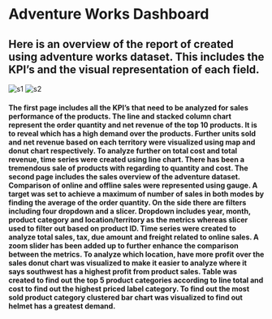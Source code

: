 # Adventure Works Dashboard

## Here is an overview of the report of created using adventure works dataset. This includes the KPI’s and the visual representation of each field.

![s1](https://user-images.githubusercontent.com/106149428/224984268-ce0602ea-f2f5-4e5c-bb05-e255940a97ca.png)
![s2](https://user-images.githubusercontent.com/106149428/224983925-a56e26f9-3c42-4ac2-ab7d-2092161c78a0.png)

#### The first page includes all the KPI’s that need to be analyzed for sales performance of the products. The line and stacked column chart represent the order quantity and net revenue of the top 10 products. It is to reveal which has a high demand over the products. Further units sold and net revenue based on each territory were visualized using map and donut chart respectively. To analyze further on total cost and total revenue, time series were created using line chart. There has been a tremendous sale of products with regarding to quantity and cost. The second page includes the sales overview of the adventure dataset. Comparison of online and offline sales were represented using gauge. A target was set to achieve a maximum of number of sales in both modes by finding the average of the order quantity. On the side there are filters including four dropdown and a slicer. Dropdown includes year, month, product category and location/territory as the metrics whereas slicer used to filter out based on product ID. Time series were created to analyze total sales, tax, due amount and freight related to online sales. A zoom slider has been added up to further enhance the comparison between the metrics. To analyze which location, have more profit over the sales donut chart was visualized to make it easier to analyze where it says southwest has a highest profit from product sales. Table was created to find out the top 5 product categories according to line total and cost to find out the highest priced label category. To find out the most sold product category clustered bar chart was visualized to find out helmet has a greatest demand.
